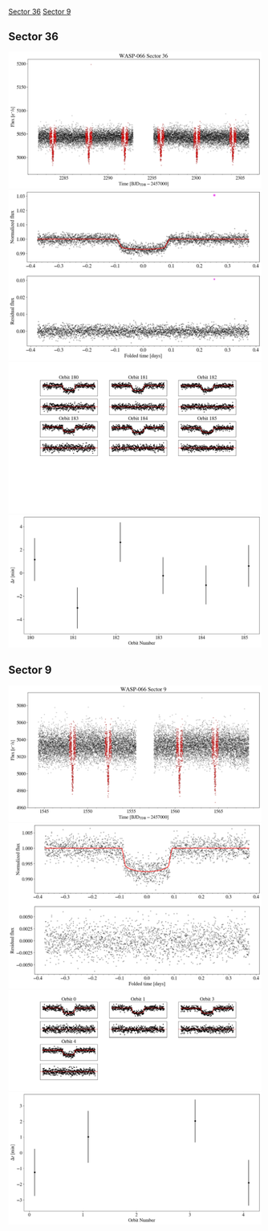 [Sector 36](#sector36)
[Sector 9](#sector9)

<a name = "sector36"></a>
## Sector 36
![alt text](/tt/WASP-066_Sector_36/WASP-066_Sector_36_a_TimeSeries.png)
![alt text](/tt/WASP-066_Sector_36/WASP-066_Sector_36_b_FoldedLightCurve.png)
![alt text](/tt/WASP-066_Sector_36/WASP-066_Sector_36_b_IndividualTransitsWithFit.png)
![alt text](/tt/WASP-066_Sector_36/WASP-066_Sector_36_c_TimingResiduals.png)

<a name = "sector9"></a>
## Sector 9
![alt text](/tt/WASP-066_Sector_9/WASP-066_Sector_9_a_TimeSeries.png)
![alt text](/tt/WASP-066_Sector_9/WASP-066_Sector_9_b_FoldedLightCurve.png)
![alt text](/tt/WASP-066_Sector_9/WASP-066_Sector_9_b_IndividualTransitsWithFit.png)
![alt text](/tt/WASP-066_Sector_9/WASP-066_Sector_9_c_TimingResiduals.png)

